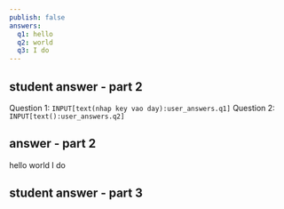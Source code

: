 ```yaml
---
publish: false
answers:
  q1: hello
  q2: world
  q3: I do
---
```



## student answer - part 2
Question 1: `INPUT[text(nhap key vao day):user_answers.q1]`
Question 2: `INPUT[text():user_answers.q2]`

## answer - part 2
hello world I do
## student answer - part 3

```test-results
```



